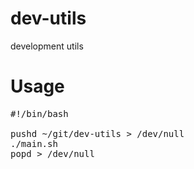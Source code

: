 # dev-utils
development utils

# Usage

<pre>
#!/bin/bash

pushd ~/git/dev-utils > /dev/null
./main.sh
popd > /dev/null
</pre>
